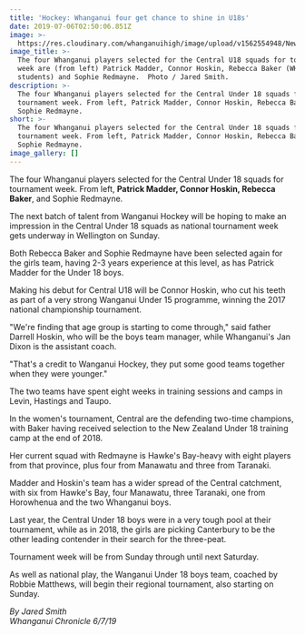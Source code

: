 ```yaml
---
title: 'Hockey: Whanganui four get chance to shine in U18s'
date: 2019-07-06T02:50:06.851Z
image: >-
  https://res.cloudinary.com/whanganuihigh/image/upload/v1562554948/News/U18_Central_tourn.Baker.Hoskin.Madder_Chron_6.7.19.jpg
image_title: >-
  The four Whanganui players selected for the Central U18 squads for tournament
  week are (from left) Patrick Madder, Connor Hoskin, Rebecca Baker (WHS
  students) and Sophie Redmayne.  Photo / Jared Smith.
description: >-
  The four Whanganui players selected for the Central Under 18 squads for
  tournament week. From left, Patrick Madder, Connor Hoskin, Rebecca Baker, and
  Sophie Redmayne.
short: >-
  The four Whanganui players selected for the Central Under 18 squads for
  tournament week. From left, Patrick Madder, Connor Hoskin, Rebecca Baker, and
  Sophie Redmayne.
image_gallery: []
---
```

The four Whanganui players selected for the Central Under 18 squads for tournament week. From left, **Patrick Madder, Connor Hoskin, Rebecca Baker**, and Sophie Redmayne.

The next batch of talent from Wanganui Hockey will be hoping to make an impression in the Central Under 18 squads as national tournament week gets underway in Wellington on Sunday.

Both Rebecca Baker and Sophie Redmayne have been selected again for the girls team, having 2-3 years experience at this level, as has Patrick Madder for the Under 18 boys.

Making his debut for Central U18 will be Connor Hoskin, who cut his teeth as part of a very strong Wanganui Under 15 programme, winning the 2017 national championship tournament.

"We're finding that age group is starting to come through," said father Darrell Hoskin, who will be the boys team manager, while Whanganui's Jan Dixon is the assistant coach.

"That's a credit to Wanganui Hockey, they put some good teams together when they were younger."

The two teams have spent eight weeks in training sessions and camps in Levin, Hastings and Taupo.

In the women's tournament, Central are the defending two-time champions, with Baker having received selection to the New Zealand Under 18 training camp at the end of 2018.

Her current squad with Redmayne is Hawke's Bay-heavy with eight players from that province, plus four from Manawatu and three from Taranaki.

Madder and Hoskin's team has a wider spread of the Central catchment, with six from Hawke's Bay, four Manawatu, three Taranaki, one from Horowhenua and the two Whanganui boys.

Last year, the Central Under 18 boys were in a very tough pool at their tournament, while as in 2018, the girls are picking Canterbury to be the other leading contender in their search for the three-peat.

Tournament week will be from Sunday through until next Saturday.

As well as national play, the Wanganui Under 18 boys team, coached by Robbie Matthews, will begin their regional tournament, also starting on Sunday.


_By Jared Smith_  
_Whanganui Chronicle 6/7/19_
